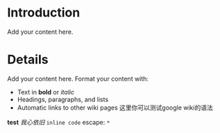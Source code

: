 # Introduction #

Add your content here.


# Details #

Add your content here.  Format your content with:
  * Text in **bold** or _italic_
  * Headings, paragraphs, and lists
  * Automatic links to other wiki pages
这里你可以测试google wiki的语法

**test**     _我心依旧_
`inline code`
escape: `*`